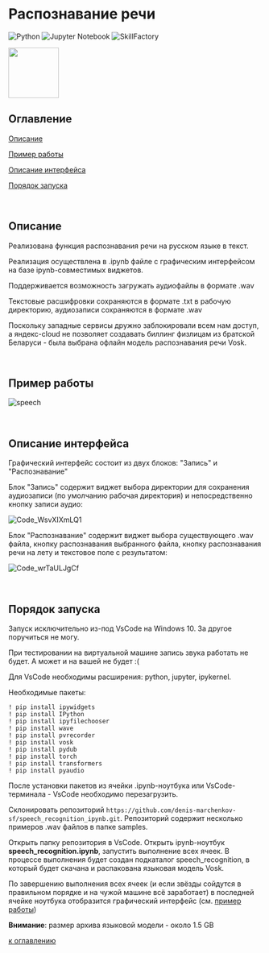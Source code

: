 # Распознавание речи

![Python](https://img.shields.io/badge/python-3670A0?logo=python&logoColor=ffdd54)
![Jupyter Notebook](https://img.shields.io/badge/jupyter-%23FA0F00.svg?logo=jupyter&logoColor=white)
![SkillFactory](https://img.shields.io/badge/-SkillFactory-green)

<img src="https://github.com/denis-marchenkov-sf/speech_recognition/assets/132751044/a30495e6-2814-4237-b89c-0a68217223bf" width="100" height="100" />

<br/>

## Оглавление

[ Описание](#описание)

[ Пример работы](#пример-работы)

[ Описание интерфейса](#описание-интерфейса)

[ Порядок запуска](#порядок-запуска)

<br/>

## Описание

Реализована функция распознавания речи на русском языке в текст.

Реализация осуществлена в .ipynb файле c графическим интерфейсом на базе ipynb-совместимых виджетов.

Поддерживается возможность загружать аудиофайлы в формате .wav

Текстовые расшифровки сохраняются в формате .txt в рабочую директорию, аудиозаписи сохраняются в формате .wav

Поскольку западные сервисы дружно заблокировали всем нам доступ, а яндекс-cloud не позволяет создавать биллинг физлицам из братской Беларуси - была выбрана офлайн модель распознавания речи Vosk.

<br/>

## Пример работы

![speech](https://github.com/denis-marchenkov-sf/speech_recognition/assets/132751044/edf07493-038e-4606-92fe-882d486b5af6)

<br/>

## Описание интерфейса

Графический интерфейс состоит из двух блоков: "Запись" и "Распознавание"

Блок "Запись" содержит виджет выбора директории для сохранения аудиозаписи (по умолчанию рабочая директория) и непосредственно кнопку записи аудио:

![Code_WsvXIXmLQ1](https://github.com/denis-marchenkov-sf/speech_recognition/assets/132751044/904165c8-868a-4986-b1e5-294107d04c41)

Блок "Распознавание" содержит виджет выбора существующего .wav файла, кнопку распознавания выбранного файла, кнопку распознавания речи на лету и текстовое поле с результатом:

![Code_wrTaULJgCf](https://github.com/denis-marchenkov-sf/speech_recognition/assets/132751044/90d9a903-f82b-446a-9105-f3983a3df98a)

<br />

## Порядок запуска

Запуск исключительно из-под VsCode на Windows 10. За другое поручиться не могу.

При тестировании на виртуальной машине запись звука работать не будет. А может и на вашей не будет :( 

Для VsCode необходимы расширения: python, jupyter, ipykernel.

Необходимые пакеты:
```
! pip install ipywidgets
! pip install IPython
! pip install ipyfilechooser
! pip install wave
! pip install pvrecorder
! pip install vosk
! pip install pydub
! pip install torch
! pip install transformers
! pip install pyaudio
```
После установки пакетов из ячейки .ipynb-ноутбука или VsCode-терминала - VsCode необходимо перезагрузить.

Склонировать репозиторий ``` https://github.com/denis-marchenkov-sf/speech_recognition_ipynb.git ```. Репозиторий содержит несколько примеров .wav файлов в папке samples.

Открыть папку репозитория в VsCode. Открыть ipynb-ноутбук **speech_recognition.ipynb**, запустить выполнение всех ячеек. В процессе выполнения будет создан подкаталог speech_recognition, в который будет скачана и распакована языковая модель Vosk.

По завершению выполнения всех ячеек (и если звёзды сойдутся в правильном порядке и на чужой машине всё заработает) в последней ячейке ноутбука отобразится графический интерфейс (см. [пример работы](#пример-работы))

**Внимание**: размер архива языковой модели - около 1.5 GB



[к оглавлению](#оглавление)

